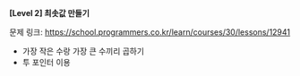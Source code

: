 **[Level 2] 최솟값 만들기**

문제 링크: https://school.programmers.co.kr/learn/courses/30/lessons/12941

* 가장 작은 수랑 가장 큰 수끼리 곱하기
* 투 포인터 이용
